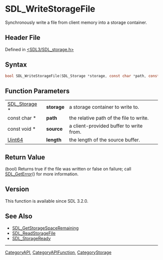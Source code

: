 # SDL_WriteStorageFile

Synchronously write a file from client memory into a storage container.

## Header File

Defined in [<SDL3/SDL_storage.h>](https://github.com/libsdl-org/SDL/blob/main/include/SDL3/SDL_storage.h)

## Syntax

```c
bool SDL_WriteStorageFile(SDL_Storage *storage, const char *path, const void *source, Uint64 length);
```

## Function Parameters

|                              |             |                                         |
| ---------------------------- | ----------- | --------------------------------------- |
| [SDL_Storage](SDL_Storage) * | **storage** | a storage container to write to.        |
| const char *                 | **path**    | the relative path of the file to write. |
| const void *                 | **source**  | a client-provided buffer to write from. |
| [Uint64](Uint64)             | **length**  | the length of the source buffer.        |

## Return Value

(bool) Returns true if the file was written or false on failure; call
[SDL_GetError](SDL_GetError)() for more information.

## Version

This function is available since SDL 3.2.0.

## See Also

- [SDL_GetStorageSpaceRemaining](SDL_GetStorageSpaceRemaining)
- [SDL_ReadStorageFile](SDL_ReadStorageFile)
- [SDL_StorageReady](SDL_StorageReady)






----
[CategoryAPI](CategoryAPI), [CategoryAPIFunction](CategoryAPIFunction), [CategoryStorage](CategoryStorage)

